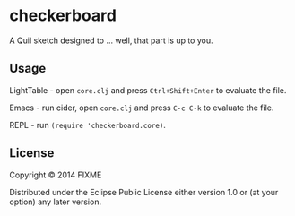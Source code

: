 # checkerboard

A Quil sketch designed to ... well, that part is up to you.

## Usage

LightTable - open `core.clj` and press `Ctrl+Shift+Enter` to evaluate the file.

Emacs - run cider, open `core.clj` and press `C-c C-k` to evaluate the file.

REPL - run `(require 'checkerboard.core)`.

## License

Copyright © 2014 FIXME

Distributed under the Eclipse Public License either version 1.0 or (at
your option) any later version.
